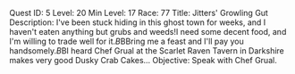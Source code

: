 Quest ID: 5
Level: 20
Min Level: 17
Race: 77
Title: Jitters' Growling Gut
Description: I've been stuck hiding in this ghost town for weeks, and I haven't eaten anything but grubs and weeds!I need some decent food, and I'm willing to trade well for it.$B$BBring me a feast and I'll pay you handsomely.$B$BI heard Chef Grual at the Scarlet Raven Tavern in Darkshire makes very good Dusky Crab Cakes...
Objective: Speak with Chef Grual.
